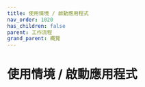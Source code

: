 ```yaml
---
title: 使用情境 / 啟動應用程式
nav_order: 1020
has_children: false
parent: 工作流程
grand_parent: 概覽
---
```



# 使用情境 / 啟動應用程式
